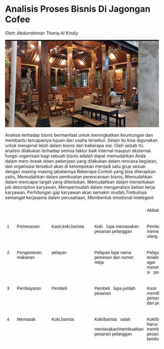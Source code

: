 # Analisis Proses Bisnis Di Jagongan Cofee

_Oleh: Abdurrahman Thariq Al Kindiy_

![gambar Kopi Jagongan](./assets/kopi-jagongan.jpeg)

Analisis terhadap bisnis bermanfaat untuk meningkatkan keuntungan dan membantu tercapainya tujuan dari usaha tersebut. Selain itu bisa digunakan untuk mengenal lebih dalam bisnis dari beberapa sisi. Oleh sebab itu analisis dilakukan terhadap semua faktor baik internal maupun eksternal.
fungsi organisasi bagi sebuah bisnis adalah dapat memudahkan Anda dalam mem-break down pekerjaan yang dilakukan dalam rencana kegiatan, dan organisasi tersebut akan di kelompokan menjadi satu grup sesuai dengan masing-masing jabatannya 
Beberapa Contoh yang bisa diterapkan yaitu, Memudahkan dalam pembuatan perencanaan bisnis, Memudahkan dalam mencapai target yang ditentukan, Memudahkan dalam menentukan job description karyawan, Mempermudah dalam menganalisis beban kerja karyawan, Perhitungan gaji karyawan akan semakin mudah,Timbulnya semangat kerjasama dalam perusahaan, Membentuk emotional intelegent 

<style type="text/css">
.tg  {border-collapse:collapse;border-spacing:0;}
.tg td{border-color:white;border-style:solid;border-width:1px;font-family:Arial, sans-serif;font-size:14px;
  overflow:hidden;padding:10px 5px;word-break:normal;}
.tg th{border-color:white;border-style:solid;border-width:1px;font-family:Arial, sans-serif;font-size:14px;
  font-weight:normal;overflow:hidden;padding:10px 5px;word-break:normal;}
.tg .tg-ky54{text-align:left;vertical-align:top}
.tg .tg-ktyi{text-align:left;vertical-align:top}
.tg .tg-0lax{text-align:left;vertical-align:top}
</style>
<table class="tg">
<thead>
  <tr>
    <th class="tg-ktyi"><span style="color:white">No. </span><span style="background-color:white">   </span></th>
    <th class="tg-ktyi"><span style="color:white">Aktivitas</span></th>
    <th class="tg-ktyi"><span style="color:white">Aktor </span></th>
    <th class="tg-ktyi"><span style="color:white">Permasalahan </span>            </th>
    <th class="tg-ktyi">Akibat<br></th>
  </tr>
</thead>
<tbody>
  <tr>
    <td class="tg-ktyi"><span>&nbsp;&nbsp;&nbsp;</span><br>1 <span>&nbsp;&nbsp;&nbsp;</span></td>
    <td class="tg-ky54"><span>&nbsp;&nbsp;&nbsp;</span><br>Pemesanan&nbsp;&nbsp;&nbsp;<span >&nbsp;&nbsp;&nbsp;</span></td>
    <td class="tg-ky54"><span>&nbsp;&nbsp;&nbsp;</span><br>Kasir,koki,barista&nbsp;&nbsp;&nbsp;<span>&nbsp;&nbsp;&nbsp;</span></td>
    <td class="tg-ky54"><span>&nbsp;&nbsp;&nbsp;</span><br>Koki&nbsp;&nbsp;&nbsp;lupa memasakan pesanan pelanggan <span>&nbsp;&nbsp;&nbsp;</span></td>
    <td class="tg-ky54"><span>&nbsp;&nbsp;&nbsp;</span><br>Pembeli&nbsp;&nbsp;&nbsp;harus memesan ulang <span>&nbsp;&nbsp;&nbsp;</span></td>
  </tr>
  <tr>
    <td class="tg-ktyi"><span>&nbsp;&nbsp;&nbsp;</span><br>2 <span>&nbsp;&nbsp;&nbsp;</span></td>
    <td class="tg-0lax">&nbsp;&nbsp;&nbsp;<br>Pengantaran makanan&nbsp;&nbsp;&nbsp;&nbsp;</td>
    <td class="tg-0lax">&nbsp;&nbsp;&nbsp;<br>pelayan&nbsp;&nbsp;&nbsp;&nbsp;&nbsp;&nbsp;</td>
    <td class="tg-0lax">&nbsp;&nbsp;&nbsp;<br>Pelayan lupa nama pemesan dan nomer meja&nbsp;&nbsp;&nbsp;&nbsp;</td>
    <td class="tg-0lax">&nbsp;&nbsp;&nbsp;<br>Pelayan harus teriakteriak agar menemukan si&nbsp;&nbsp;&nbsp;pembeli&nbsp;&nbsp;&nbsp;&nbsp;</td>
  </tr>
  <tr>
    <td class="tg-ktyi"><span>&nbsp;&nbsp;&nbsp;</span><br>3 <span>&nbsp;&nbsp;&nbsp;</span></td>
    <td class="tg-ky54"><span></span></span>&nbsp;&nbsp;&nbsp;</span><br>Pembayaran&nbsp;&nbsp;&nbsp;<span>&nbsp;&nbsp;&nbsp;</span></td>
    <td class="tg-ky54"><span>&nbsp;&nbsp;&nbsp;</span><br>Pembeli&nbsp;&nbsp;&nbsp;<span>&nbsp;&nbsp;&nbsp;</span></td>
    <td class="tg-ky54"><span>&nbsp;&nbsp;&nbsp;</span><br>Pembeli&nbsp;&nbsp;&nbsp;lupa jumlah pesanan <span>&nbsp;&nbsp;&nbsp;</span></td>
    <td class="tg-ky54"><span>&nbsp;&nbsp;&nbsp;</span><br>Kasir&nbsp;&nbsp;&nbsp;harus memliki catatan pemesanan dari pembeli <span>&nbsp;&nbsp;&nbsp;</span></td>
  </tr>
  <tr>
    <td class="tg-ktyi"><span>&nbsp;&nbsp;&nbsp;</span><br>4 <span>&nbsp;&nbsp;&nbsp;</span></td>
    <td class="tg-0lax">&nbsp;&nbsp;&nbsp;<br>Memasak&nbsp;&nbsp;&nbsp;&nbsp;</td>
    <td class="tg-0lax">&nbsp;&nbsp;&nbsp;<br>Koki,barista&nbsp;&nbsp;&nbsp;&nbsp;&nbsp;&nbsp;</td>
    <td class="tg-0lax">&nbsp;&nbsp;&nbsp;<br>Koki/barista&nbsp;&nbsp;&nbsp;salah <br>&nbsp;&nbsp;&nbsp;<br>memasakan/membuatkan pesanan pelanggan&nbsp;&nbsp;&nbsp;&nbsp;</td>
    <td class="tg-0lax">&nbsp;&nbsp;&nbsp;<br>Koki/barista harus membuatkan pesanan kembali&nbsp;&nbsp;&nbsp;&nbsp;&nbsp;&nbsp;</td>
  </tr>
</tbody>
</table>

